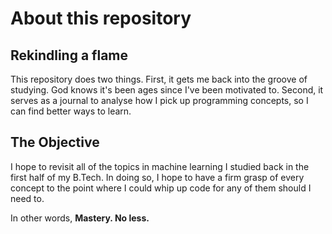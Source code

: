 # About this repository

## Rekindling a flame

This repository does two things. First, it gets me back into the groove of studying. God knows it's been ages since I've been motivated to. Second, it serves as a journal to analyse how I pick up programming concepts, so I can find better ways to learn. 

## The Objective

I hope to revisit all of the topics in machine learning I studied back in the first half of my B.Tech. In doing so, I hope to have a firm grasp of every concept to the point where I could whip up code for any of them should I need to. 

In other words, **Mastery. No less.**